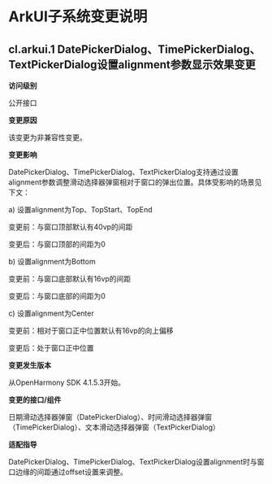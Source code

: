 # ArkUI子系统变更说明

## cl.arkui.1 DatePickerDialog、TimePickerDialog、TextPickerDialog设置alignment参数显示效果变更

**访问级别**

公开接口

**变更原因**

该变更为非兼容性变更。

**变更影响**

DatePickerDialog、TimePickerDialog、TextPickerDialog支持通过设置alignment参数调整滑动选择器弹窗相对于窗口的弹出位置。具体受影响的场景见下文：

a) 设置alignment为Top、TopStart、TopEnd

变更前：与窗口顶部默认有40vp的间距

变更后：与窗口顶部的间距为0

b) 设置alignment为Bottom

变更前：与窗口底部默认有16vp的间距

变更后：与窗口底部的间距为0

c) 设置alignment为Center

变更前：相对于窗口正中位置默认有16vp的向上偏移

变更后：处于窗口正中位置

**变更发生版本**

从OpenHarmony SDK 4.1.5.3开始。

**变更的接口/组件**

日期滑动选择器弹窗（DatePickerDialog）、时间滑动选择器弹窗（TimePickerDialog）、文本滑动选择器弹窗（TextPickerDialog）

**适配指导**

DatePickerDialog、TimePickerDialog、TextPickerDialog设置alignment时与窗口边缘的间距通过offset设置来调整。
